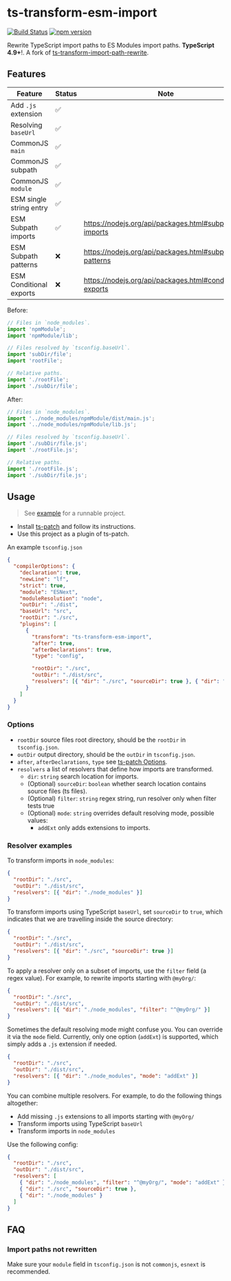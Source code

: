 # ts-transform-esm-import

[![Build Status](https://github.com/mgenware/ts-transform-esm-import/workflows/Build/badge.svg)](https://github.com/mgenware/ts-transform-esm-import/actions)
[![npm version](https://img.shields.io/npm/v/ts-transform-esm-import.svg?style=flat-square)](https://npmjs.com/package/ts-transform-esm-import)

Rewrite TypeScript import paths to ES Modules import paths. **TypeScript 4.9+**!. A fork of [ts-transform-import-path-rewrite](https://github.com/dropbox/ts-transform-import-path-rewrite).

## Features

| Feature                 | Status | Note                                                     |
| ----------------------- | ------ | -------------------------------------------------------- |
| Add `.js` extension     | ✅     |                                                          |
| Resolving `baseUrl`     | ✅     |                                                          |
| CommonJS `main`         | ✅     |                                                          |
| CommonJS subpath        | ✅     |                                                          |
| CommonJS `module`       | ✅     |                                                          |
| ESM single string entry | ✅     |                                                          |
| ESM Subpath imports     | ✅     | https://nodejs.org/api/packages.html#subpath-imports     |
| ESM Subpath patterns    | ❌     | https://nodejs.org/api/packages.html#subpath-patterns    |
| ESM Conditional exports | ❌     | https://nodejs.org/api/packages.html#conditional-exports |

Before:

```ts
// Files in `node_modules`.
import 'npmModule';
import 'npmModule/lib';

// Files resolved by `tsconfig.baseUrl`.
import 'subDir/file';
import 'rootFile';

// Relative paths.
import './rootFile';
import './subDir/file';
```

After:

```ts
// Files in `node_modules`.
import '../node_modules/npmModule/dist/main.js';
import '../node_modules/npmModule/lib.js';

// Files resolved by `tsconfig.baseUrl`.
import './subDir/file.js';
import './rootFile.js';

// Relative paths.
import './rootFile.js';
import './subDir/file.js';
```

## Usage

> See [example](https://github.com/mgenware/ts-transform-esm-import/tree/main/example) for a runnable project.

- Install [ts-patch](https://github.com/nonara/ts-patch) and follow its instructions.
- Use this project as a plugin of ts-patch.

An example `tsconfig.json`

```json
{
  "compilerOptions": {
    "declaration": true,
    "newLine": "lf",
    "strict": true,
    "module": "ESNext",
    "moduleResolution": "node",
    "outDir": "./dist",
    "baseUrl": "src",
    "rootDir": "./src",
    "plugins": [
      {
        "transform": "ts-transform-esm-import",
        "after": true,
        "afterDeclarations": true,
        "type": "config",

        "rootDir": "./src",
        "outDir": "./dist/src",
        "resolvers": [{ "dir": "./src", "sourceDir": true }, { "dir": "./node_modules" }]
      }
    ]
  }
}
```

### Options

- `rootDir` source files root directory, should be the `rootDir` in `tsconfig.json`.
- `outDir` output directory, should be the `outDir` in `tsconfig.json`.
- `after`, `afterDeclarations`, `type` see [ts-patch Options](https://github.com/nonara/ts-patch).
- `resolvers` a list of resolvers that define how imports are transformed.
  - `dir`: `string` search location for imports.
  - (Optional) `sourceDir`: `boolean` whether search location contains source files (ts files).
  - (Optional) `filter`: `string` regex string, run resolver only when filter tests true
  - (Optional) `mode`: `string` overrides default resolving mode, possible values:
    - `addExt` only adds extensions to imports.

### Resolver examples

To transform imports in `node_modules`:

```json
{
  "rootDir": "./src",
  "outDir": "./dist/src",
  "resolvers": [{ "dir": "./node_modules" }]
}
```

To transform imports using TypeScript `baseUrl`, set `sourceDir` to `true`, which indicates that we are travelling inside the source directory:

```json
{
  "rootDir": "./src",
  "outDir": "./dist/src",
  "resolvers": [{ "dir": "./src", "sourceDir": true }]
}
```

To apply a resolver only on a subset of imports, use the `filter` field (a regex value). For example, to rewrite imports starting with `@myOrg/`:

```json
{
  "rootDir": "./src",
  "outDir": "./dist/src",
  "resolvers": [{ "dir": "./node_modules", "filter": "^@myOrg/" }]
}
```

Sometimes the default resolving mode might confuse you. You can override it via the `mode` field. Currently, only one option (`addExt`) is supported, which simply adds a `.js` extension if needed.

```json
{
  "rootDir": "./src",
  "outDir": "./dist/src",
  "resolvers": [{ "dir": "./node_modules", "mode": "addExt" }]
}
```

You can combine multiple resolvers. For example, to do the following things altogether:

- Add missing `.js` extensions to all imports starting with `@myOrg/`
- Transform imports using TypeScript `baseUrl`
- Transform imports in `node_modules`

Use the following config:

```json
{
  "rootDir": "./src",
  "outDir": "./dist/src",
  "resolvers": [
    { "dir": "./node_modules", "filter": "^@myOrg/", "mode": "addExt" },
    { "dir": "./src", "sourceDir": true },
    { "dir": "./node_modules" }
  ]
}
```

## FAQ

### Import paths not rewritten

Make sure your `module` field in `tsconfig.json` is not `commonjs`, `esnext` is recommended.
